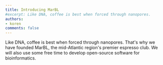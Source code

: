 ```yaml
---
title: Introducing MarBL
#excerpt: Like DNA, coffee is best when forced through nanopores.
authors:
- koren
comments: false
---
```


Like DNA, coffee is best when forced through nanopores.<excerpt> That's why we have
founded MarBL, the mid-Atlantic region's premier espresso club. We will also
use some free time to develop open-source software for bioinformatics.
